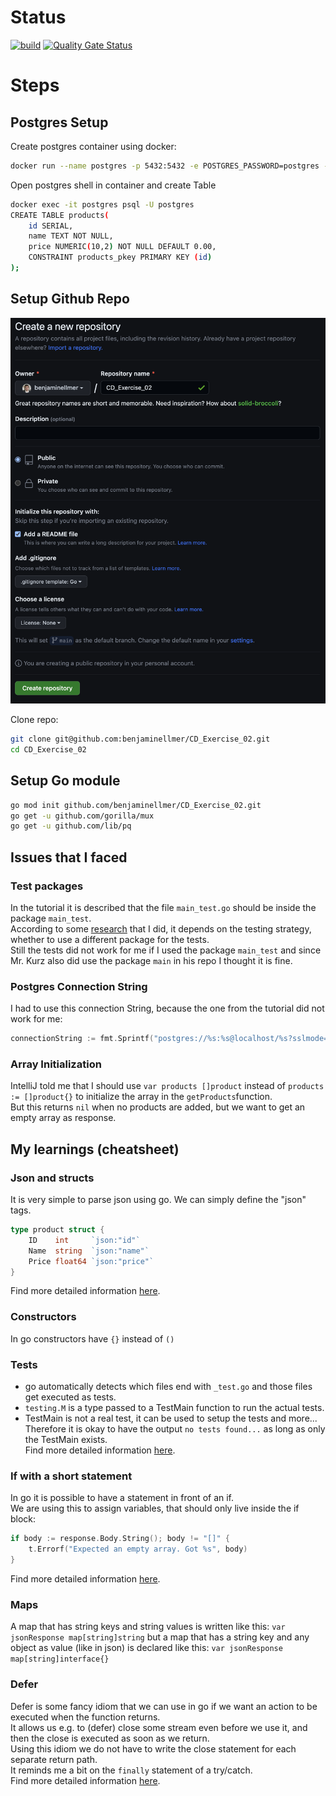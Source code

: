 # Status
[![build](https://github.com/benjaminellmer/CD_Exercise_02/actions/workflows/go.yml/badge.svg)](https://github.com/benjaminellmer/CD_Exercise_02/actions/workflows/go.yml)
[![Quality Gate Status](https://sonarcloud.io/api/project_badges/measure?project=benjaminellmer_CD_Exercise_02&metric=alert_status)](https://sonarcloud.io/summary/new_code?id=benjaminellmer_CD_Exercise_02)

# Steps
## Postgres Setup
Create postgres container using docker:
```bash
docker run --name postgres -p 5432:5432 -e POSTGRES_PASSWORD=postgres -d postgres 
```

Open postgres shell in container and create Table
```bash
docker exec -it postgres psql -U postgres
CREATE TABLE products(
    id SERIAL,
    name TEXT NOT NULL,
    price NUMERIC(10,2) NOT NULL DEFAULT 0.00,
    CONSTRAINT products_pkey PRIMARY KEY (id)
);
```

## Setup Github Repo
![create-repo](./docs/images/create-repo.png)

Clone repo:
```bash
git clone git@github.com:benjaminellmer/CD_Exercise_02.git
cd CD_Exercise_02
```

## Setup Go module
```bash
go mod init github.com/benjaminellmer/CD_Exercise_02.git
go get -u github.com/gorilla/mux 
go get -u github.com/lib/pq
```

## Issues that I faced
### Test packages
In the tutorial it is described that the file `main_test.go` should be inside the package `main_test`.  
According to some [research](https://stackoverflow.com/questions/19998250/proper-package-naming-for-testing-with-the-go-language) that I did, it depends on the testing strategy, whether to use a different package for the tests.  
Still the tests did not work for me if I used the package `main_test` and since Mr. Kurz also did use the package `main` in his repo I thought it is fine.

### Postgres Connection String
I had to use this connection String, because the one from the tutorial did not work for me:
```go
connectionString := fmt.Sprintf("postgres://%s:%s@localhost/%s?sslmode=disable", user, password, dbname)
```

### Array Initialization
IntelliJ told me that I should use `var products []product` instead of `products := []product{}` to initialize the array in the `getProducts`function.  
But this returns `nil` when no products are added, but we want to get an empty array as response.

## My learnings (cheatsheet)
### Json and structs
It is very simple to parse json using go. We can simply define the "json" tags.
```go
type product struct {
    ID    int     `json:"id"`
    Name  string  `json:"name"`
    Price float64 `json:"price"`
}
```
Find more detailed information [here](https://drstearns.github.io/tutorials/gojson/).

### Constructors
In go constructors have `{}` instead of `()`

### Tests
- go automatically detects which files end with `_test.go` and those files get executed as tests.
- `testing.M` is a type passed to a TestMain function to run the actual tests.
- TestMain is not a real test, it can be used to setup the tests and more...  
Therefore it is okay to have the output `no tests found...` as long as only the TestMain exists.  
Find more detailed information [here](http://cs-guy.com/blog/2015/01/test-main/).

### If with a short statement
In go it is possible to have a statement in front of an if.  
We are using this to assign variables, that should only live inside the if block:
```go
if body := response.Body.String(); body != "[]" {
    t.Errorf("Expected an empty array. Got %s", body)
}
```
Find more detailed information [here](https://go.dev/tour/flowcontrol/6).

### Maps
A map that has string keys and string values is written like this:
`var jsonResponse map[string]string` 
but a map that has a string key and any object as value (like in json) is declared like this:
`var jsonResponse map[string]interface{}`

### Defer
Defer is some fancy idiom that we can use in go if we want an action to be executed when the function returns.  
It allows us e.g. to (defer) close some stream even before we use it, and then the close is executed as soon as we return.  
Using this idiom we do not have to write the close statement for each separate return path.  
It reminds me a bit on the `finally` statement of a try/catch.  
Find more detailed information [here](https://go.dev/tour/flowcontrol/12).

